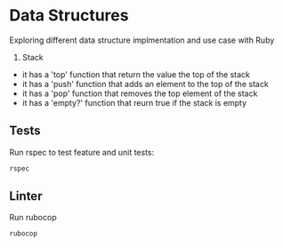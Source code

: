 # Data Structures
Exploring different data structure implmentation and use case with Ruby

1. Stack
  - it has a 'top' function that return the value the top of the stack
  - it has a 'push' function that adds an element to the top of the stack
  - it has a 'pop' function that removes the top element of the stack
  - it has a 'empty?' function that reurn true if the stack is empty


## Tests

Run rspec to test feature and unit tests:
```bash
rspec
```

## Linter

Run rubocop
```bash
rubocop
```
